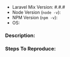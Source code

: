 <!-- 
    Before posting this issue, please perform the following steps, and confirm that the issue is still present.

1. Update Laravel Mix to the latest version.
2. Nuke your dependencies, and reinstall from scratch: `rm -rf node_modules && npm install`.
3. Check your `package.json` file, and ensure that there are no old Laravel Elixir dependencies that might be interfering with Mix.
4. Are you using a custom .babelrc file? If so, that may affect your compile, as we depend upon the es2015 plugin with modules set to false.
t-->

- Laravel Mix Version: #.#.#
- Node Version (`node -v`): 
- NPM Version (`npm -v`): 
- OS: 

### Description:


### Steps To Reproduce:

<!-- 

Your issue will be addressed much more quickly if you can provide us exact steps to reproduce the problem.  Bonus points, if you link us to an installable GitHub repository that illustrates the problem.

-->
